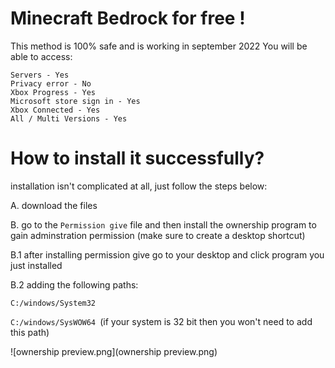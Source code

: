 # Minecraft Bedrock for free !
This method is 100% safe and is working in september 2022
You will be able to access:
```
Servers - Yes
Privacy error - No
Xbox Progress - Yes
Microsoft store sign in - Yes
Xbox Connected - Yes
All / Multi Versions - Yes
```

# How to install it successfully?

installation isn't complicated at all, just follow the steps below:

A. download the files 


B. go to the `Permission give` file and then install the ownership program to gain adminstration permission (make sure to create a desktop shortcut)

B.1 after installing permission give go to your desktop and click program you just installed

B.2 adding the following paths:

`C:/windows/System32 `

`C:/windows/SysWOW64 `(if your system is 32 bit then you won't need to add this path)

![ownership preview.png](ownership preview.png)




